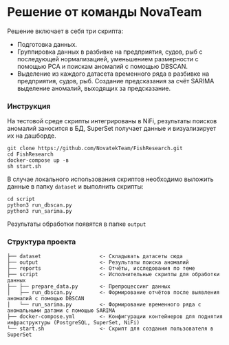 # Решение от команды NovaTeam
Решение включает в себя три скрипта:
* Подготовка данных.
* Группировка данных в разбивке на предприятия, судов, рыб с последующей нормализацией, уменьшением размерности с помощью PCA и поискам аномалий с помощью DBSCAN.
* Выделение из каждого датасета временного ряда в разбивке на предприятия, судов, рыб. Создание предсказания за счёт SARIMA выделение аномалий, выходящих за предсказание.

### Инструкция
На тестовой среде скрипты интегрированы в NiFi, результаты поисков аномалий заносится в БД, SuperSet получает данные и визуализирует их на дашборде.
```
git clone https://github.com/NovatekTeam/FishResearch.git
cd FishResearch
docker-compose up -в
sh start.sh
```

В случае локального использования скриптов необходимо выложить данные в папку `dataset` и выполнить скрипты:
```
cd script
python3 run_dbscan.py
python3 run_sarima.py
```
Результаты обработки появятся в папке `output`

### Структура проекта
```
├── dataset                   <- Складывать датасеты сюда
├── output                    <- Результаты поиска аномалий
├── reports                   <- Отчёты, исследования по теме
├── script                    <- Исполнительные скрипты для обработки данных
├── ├── prepare_data.py       <- Препроцессинг данных
│   ├── run_dbscan.py         <- Формирование отчётов после выявления аномалий с помощью DBSCAN
│   └── run_sarima.py         <- Формирование временного ряда с аномальными датами с помощью SARIMA
├── docker-compose.yml        <- Конфигурации контейнеров для поднятия инфраструктуры (PostgreSQL, SuperSet, NiFi)
└── start.sh                  <- Скрипт для создания пользователя в SuperSet
```
